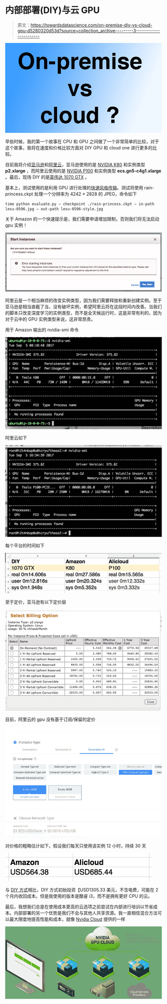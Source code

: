 # 内部部署(DIY)与云 GPU

> 原文：<https://towardsdatascience.com/on-premise-diy-vs-cloud-gpu-d5280320d53d?source=collection_archive---------3----------------------->

![](img/47e056a32ff7654f7666600fcc4c0456.png)

早些时候，我的第一个故事在 CPU 和 GPU 之间做了一个非常简单的比较，对于这个故事，我将在速度和价格比较方面对 DIY GPU 和 cloud one 进行更多的比较。

目前我将介绍[亚马逊](https://aws.amazon.com/ec2/elastic-gpus/)和[阿里云](https://blogs.nvidia.com/blog/2016/01/21/alicloud-artificial-intelligence-gpu/)，亚马逊使用的是 [NVIDIA K80](http://www.nvidia.com/object/tesla-k80.html) 和实例类型 **p2.xlarge** ，而阿里云使用的是 [NVIDIA P100](http://www.nvidia.com/object/tesla-p100.html) 和实例类型 **ecs.gn5-c4g1.xlarge** 。最后，现场 DIY 的是[英伟达 1070 GTX](https://www.nvidia.com/en-us/geforce/products/10series/geforce-gtx-1070/) 。

基本上，测试使用的是利用 GPU 进行处理的[快速风格传输](https://github.com/lengstrom/fast-style-transfer)。测试将使用 rain-princess.ckpt 处理一个分辨率为 4242 × 2828 的 JPEG，命令如下

```
time python evaluate.py — checkpoint ./rain-princess.ckpt — in-path lesu-0596.jpg — out-path lesu-0596-style.jpg
```

关于 Amazon 的一个快速提示是，我们需要申请增加限制，否则我们将无法启动 gpu 实例！

![](img/31599668ee653bcbd4659eaf645f2ab1.png)

阿里云是一个相当麻烦的改变实例类型，因为我们需要释放和重新创建实例。至于亚马逊是相当直截了当，没有破坏实例，希望阿里云将在这段时间内改善。当我们的脚本只改变深度学习的实例类型，而不是全天候运行时，这是非常有利的，因为对于云中的 GPU 实例类型来说，这非常昂贵。

用于 Amazon 输出的 nvidia-smi 命令

![](img/1e9c9200e1aab02fd9d448fdaf35d6c1.png)

阿里云如下

![](img/81363be27d7c2fef83c250f7aa204436.png)

每个平台的时间如下

![](img/1e549741b95d4355aeee929ccb99863f.png)

至于定价，亚马逊有以下定价层

![](img/059f0bf002673df5699b63c92df9c395.png)

目前，阿里云的 gpu 没有基于订阅/保留的定价

![](img/0024f0e45d6e95060e8c7fd5c7ce2b80.png)

对价格的粗略估计如下，假设我们每天只使用该实例 12 小时，持续 30 天

![](img/d2766083aa8b1326f801c5e3c9a96595.png)

与 [DIY 方式](https://pcpartpicker.com/list/Dwcpcc)相比，DIY 方式初始投资【USD1305.33 美元，不含电费，可能在 2 个月内收回成本。但是我使用的版本是酷睿 i3，而不是拥有更好 CPU 的云。

最后，我想我们总是在使用成本更高的云选项之前尝试在内部进行培训以节省成本。内部部署的另一个优势是我们不会与其他人共享资源。我一直相信混合方法可以最大限度地提高性能和成本，就像 [Nvidia Cloud](https://www.nvidia.com/en-us/gpu-cloud/) 提供的一样

![](img/e05576bcbfe34763035efcb33c4b61f6.png)